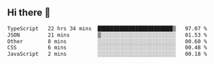 ## Hi there 👋

 <!--START_SECTION:waka-->

```txt
TypeScript   22 hrs 34 mins  ████████████████████████▒   97.07 %
JSON         21 mins         ▒░░░░░░░░░░░░░░░░░░░░░░░░   01.53 %
Other        8 mins          ░░░░░░░░░░░░░░░░░░░░░░░░░   00.60 %
CSS          6 mins          ░░░░░░░░░░░░░░░░░░░░░░░░░   00.48 %
JavaScript   2 mins          ░░░░░░░░░░░░░░░░░░░░░░░░░   00.18 %
```

<!--END_SECTION:waka-->

<!--
**Sasha125588/Sasha125588** is a ✨ _special_ ✨ repository because its `README.md` (this file) appears on your GitHub profile.

Here are some ideas to get you started:

- 🔭 I’m currently working on ...
- 🌱 I’m currently learning ...
- 👯 I’m looking to collaborate on ...
- 🤔 I’m looking for help with ...
- 💬 Ask me about ...
- 📫 How to reach me: ...
- 😄 Pronouns: ...
- ⚡ Fun fact: ...
-->
